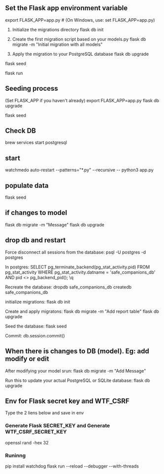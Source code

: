 ## Set the Flask app environment variable

export FLASK_APP=app.py  # (On Windows, use: set FLASK_APP=app.py)

1. Initialize the migrations directory
flask db init

2. Create the first migration script based on your models.py
flask db migrate -m "Initial migration with all models"

3. Apply the migration to your PostgreSQL database
flask db upgrade

flask seed

flask run

## Seeding process


(Set FLASK_APP if you haven't already)
export FLASK_APP=app.py
flask db upgrade

flask seed

## Check DB

brew services start postgresql

## start

watchmedo auto-restart --patterns="*.py" --recursive -- python3 app.py

## populate data

flask seed

## if changes to model

flask db migrate -m "Message"
flask db upgrade

## drop db and restart

Force disconnect all sessions from the database:
psql -U postgres -d postgres

In postgres:
SELECT pg_terminate_backend(pg_stat_activity.pid)
FROM pg_stat_activity
WHERE pg_stat_activity.datname = 'safe_companions_db'
  AND pid <> pg_backend_pid();
\q

Recreate the database:
dropdb safe_companions_db
createdb safe_companions_db

initialize migrations:
flask db init

Create and apply migratons:
flask db migrate -m "Add report table"
flask db upgrade

Seed the database:
flask seed

Commit:
db.session.commit()

## When there is changes to DB (model). Eg: add modify or edit

After modifying your model srun:
flask db migrate -m "Add Message"

Run this to update your actual PostgreSQL or SQLite database:
flask db upgrade

## Env for Flask secret key and WTF_CSRF
Type the 2 liens below and save in env

### Generate Flask SECRET_KEY and Generate WTF_CSRF_SECRET_KEY

openssl rand -hex 32

### Runinng

pip install watchdog
flask run --reload --debugger --with-threads
